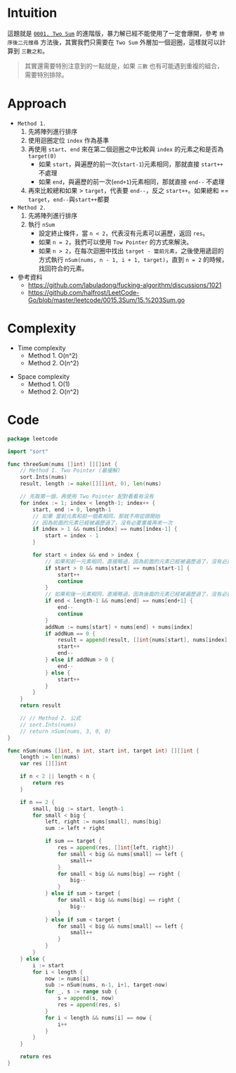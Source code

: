 # Intuition
這題就是 [`0001. Two Sum`](https://github.com/POABOB/leetcode/tree/main/0015.%203Sum) 的進階版，暴力解已經不能使用了一定會爆開，參考 `排序後二元搜尋` 方法後，其實我們只需要在 `Two Sum` 外層加一個迴圈，這樣就可以計算到 `三數之和`。

> 其實還需要特別注意到的一點就是，如果 `三數` 也有可能遇到重複的組合，需要特別排除。

<!-- Describe your first thoughts on how to solve this problem. -->

# Approach
- `Method 1.` 
	1. 先將陣列進行排序
	2. 使用迴圈定位 `index` 作為基準
	3. 再使用 `start`、`end` 來在第二個迴圈之中比較與 `index` 的元素之和是否為 `target(0)`
		- 如果 `start`，與遍歷的前一次(`start-1`)元素相同，那就直接 `start++` 不處理
		- 如果 `end`，與遍歷的前一次(`end+1`)元素相同，那就直接 `end--` 不處理
	4. 再來比較總和如果 > `target`，代表要 `end--`，反之 `start++`。如果總和 == `target`，`end--`與`start++`都要
- `Method 2.` 
	1. 先將陣列進行排序
	2. 執行 `nSum`
		- 設定終止條件，當 `n < 2`，代表沒有元素可以遍歷，返回 `res`。
		- 如果 `n = 2`，我們可以使用 `Tow Pointer` 的方式來解決。
		- 如果 `n > 2`，在每次迴圈中找出 `target - 當前元素`，之後使用遞迴的方式執行 `nSum(nums, n - 1, i + 1, target)`，直到 `n = 2` 的時候，找回符合的元素。
- 參考資料
    - https://github.com/labuladong/fucking-algorithm/discussions/1021
    - https://github.com/halfrost/LeetCode-Go/blob/master/leetcode/0015.3Sum/15.%203Sum.go
<!-- Describe your approach to solving the problem. -->

# Complexity
- Time complexity
    - Method 1. O(n^2)
    - Method 2. O(n^2)
<!-- Add your time complexity here, e.g. $$O(n)$$ -->

- Space complexity 
    - Method 1. O(1)
    - Method 2. O(n^2)
<!-- Add your space complexity here, e.g. $$O(n)$$ -->

# Code
```go
package leetcode

import "sort"

func threeSum(nums []int) [][]int {
	// Method 1. Two Pointer (最優解)
	sort.Ints(nums)
	result, length := make([][]int, 0), len(nums)

	// 先取第一個，再使用 Two Pointer 配對看看有沒有
	for index := 1; index < length-1; index++ {
		start, end := 0, length-1
		// 如果 當前元素和前一個素相同，那就不用從頭開始
		// 因為前面的元素已經被遍歷過了，沒有必要重複再來一次
		if index > 1 && nums[index] == nums[index-1] {
			start = index - 1
		}

		for start < index && end > index {
			// 如果和前一元素相同，直接略過，因為前面的元素已經被遍歷過了，沒有必要重複再來一次
			if start > 0 && nums[start] == nums[start-1] {
				start++
				continue
			}
			// 如果和後一元素相同，直接略過，因為後面的元素已經被遍歷過了，沒有必要重複再來一次
			if end < length-1 && nums[end] == nums[end+1] {
				end--
				continue
			}
			addNum := nums[start] + nums[end] + nums[index]
			if addNum == 0 {
				result = append(result, []int{nums[start], nums[index], nums[end]})
				start++
				end--
			} else if addNum > 0 {
				end--
			} else {
				start++
			}
		}
	}
	return result

	// // Method 2. 公式
	// sort.Ints(nums)
	// return nSum(nums, 3, 0, 0)
}

func nSum(nums []int, n int, start int, target int) [][]int {
	length := len(nums)
	var res [][]int

	if n < 2 || length < n {
		return res
	}

	if n == 2 {
		small, big := start, length-1
		for small < big {
			left, right := nums[small], nums[big]
			sum := left + right

			if sum == target {
				res = append(res, []int{left, right})
				for small < big && nums[small] == left {
					small++
				}
				for small < big && nums[big] == right {
					big--
				}
			} else if sum > target {
				for small < big && nums[big] == right {
					big--
				}
			} else if sum < target {
				for small < big && nums[small] == left {
					small++
				}
			}
		}
	} else {
		i := start
		for i < length {
			now := nums[i]
			sub := nSum(nums, n-1, i+1, target-now)
			for _, s := range sub {
				s = append(s, now)
				res = append(res, s)
			}
			for i < length && nums[i] == now {
				i++
			}
		}
	}

	return res
}
```